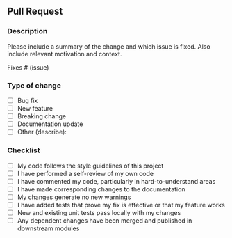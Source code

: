 ## Pull Request

### Description
Please include a summary of the change and which issue is fixed. Also include relevant motivation and context.

Fixes # (issue)

### Type of change
- [ ] Bug fix
- [ ] New feature
- [ ] Breaking change
- [ ] Documentation update
- [ ] Other (describe):

### Checklist
- [ ] My code follows the style guidelines of this project
- [ ] I have performed a self-review of my own code
- [ ] I have commented my code, particularly in hard-to-understand areas
- [ ] I have made corresponding changes to the documentation
- [ ] My changes generate no new warnings
- [ ] I have added tests that prove my fix is effective or that my feature works
- [ ] New and existing unit tests pass locally with my changes
- [ ] Any dependent changes have been merged and published in downstream modules
